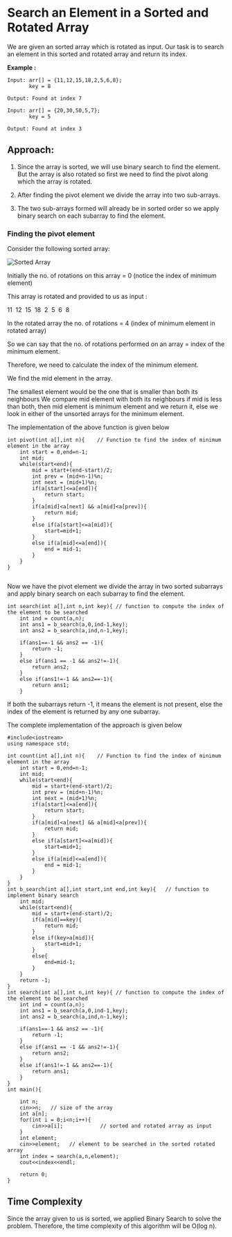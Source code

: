 # Search an Element in a Sorted and Rotated Array

We are given an sorted array which is rotated as input. Our task is to search an element in this sorted and rotated array and return its index.

**Example :**

```
Input: arr[] = {11,12,15,18,2,5,6,8};
       key = 8

Output: Found at index 7

Input: arr[] = {20,30,50,5,7};
       key = 5

Output: Found at index 3 

```
## Approach: 

1. Since the array is sorted, we will use binary search to find the element. But the array is also rotated so first we need to find the pivot along which the array is rotated.

2. After finding the pivot element we divide the array into two sub-arrays.

3. The two sub-arrays formed will already be in sorted order so we apply binary search on each subarray to find the element.

### Finding the pivot element

Consider the following sorted array:

![Sorted Array](https://user-images.githubusercontent.com/61610837/136654922-578c35b9-8a29-41ef-b09e-9c703aaf48f9.png)

Initially the no. of rotations on this array = 0 (notice the index of minimum element)

This array is rotated and provided to us as input  :

11&nbsp; 12&nbsp; 15&nbsp; 18&nbsp; 2&nbsp; 5&nbsp; 6&nbsp; 8

In the rotated array the no. of rotations = 4 (index of minimum element in rotated array)

So we can say that the no. of rotations performed on an array = index of the minimum element.

Therefore, we need to calculate the index of the minimum element.

We find the mid element in the array.

The smallest element would be the one that is smaller than both its neighbours
We compare mid element with both its neighbours if mid is less than both, then mid element is minimum element and we return it,
else we look in either of the unsorted arrays for the minimum element.

The implementation of the above function is given below

```
int pivot(int a[],int n){    // Function to find the index of minimum element in the array
    int start = 0,end=n-1;
    int mid;
    while(start<end){
        mid = start+(end-start)/2;
        int prev = (mid+n-1)%n;
        int next = (mid+1)%n;
        if(a[start]<=a[end]){
            return start;
        }
        if(a[mid]<a[next] && a[mid]<a[prev]){
            return mid;
        }
        else if(a[start]<=a[mid]){
            start=mid+1;
        }
        else if(a[mid]<=a[end]){
            end = mid-1;
        }
    }
}


```
Now we have the pivot element we divide the array in two sorted subarrays and apply binary search on each subarray to find the element.

```
int search(int a[],int n,int key){ // function to compute the index of the element to be searched
    int ind = count(a,n);
    int ans1 = b_search(a,0,ind-1,key);
    int ans2 = b_search(a,ind,n-1,key);

    if(ans1==-1 && ans2 == -1){
        return -1;
    }
    else if(ans1 == -1 && ans2!=-1){
        return ans2;
    }
    else if(ans1!=-1 && ans2==-1){
        return ans1;
    }

```

If both the subarrays return -1, it means the element is not present, else the index of the element is returned by any one subarray.

The complete implementation of the approach is given below

```
#include<iostream>
using namespace std;

int count(int a[],int n){    // Function to find the index of minimum element in the array
    int start = 0,end=n-1;
    int mid;
    while(start<end){
        mid = start+(end-start)/2;
        int prev = (mid+n-1)%n;
        int next = (mid+1)%n;
        if(a[start]<=a[end]){
            return start;
        }
        if(a[mid]<a[next] && a[mid]<a[prev]){
            return mid;
        }
        else if(a[start]<=a[mid]){
            start=mid+1;
        }
        else if(a[mid]<=a[end]){
            end = mid-1;
        }
    }
}
int b_search(int a[],int start,int end,int key){   // function to implement binary search
    int mid;
    while(start<end){
        mid = start+(end-start)/2;
        if(a[mid]==key){
            return mid;
        }
        else if(key>a[mid]){
            start=mid+1;
        }
        else{
            end=mid-1;
        }
    }
    return -1;
} 
int search(int a[],int n,int key){ // function to compute the index of the element to be searched
    int ind = count(a,n);
    int ans1 = b_search(a,0,ind-1,key);
    int ans2 = b_search(a,ind,n-1,key);

    if(ans1==-1 && ans2 == -1){
        return -1;
    }
    else if(ans1 == -1 && ans2!=-1){
        return ans2;
    }
    else if(ans1!=-1 && ans2==-1){
        return ans1;
    }
}
int main(){

    int n;
    cin>>n;   // size of the array
    int a[n];
    for(int i = 0;i<n;i++){
        cin>>a[i];            // sorted and rotated array as input
    }
    int element;
    cin>>element;   // element to be searched in the sorted rotated array
    int index = search(a,n,element);
    cout<<index<<endl;

    return 0; 
}

```

## Time Complexity

Since the array given to us is sorted, we applied Binary Search to solve the problem. Therefore, the time complexity of this algorithm will be
 O(log n).